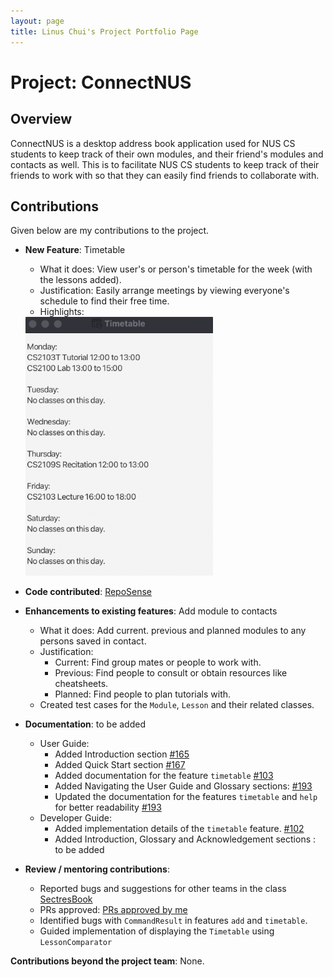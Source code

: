 ```yaml
---
layout: page
title: Linus Chui's Project Portfolio Page
---
```


# Project: ConnectNUS

## Overview
ConnectNUS is a desktop address book application used for NUS CS students to keep track of their own modules, and their friend's modules and contacts as well. This is to facilitate NUS CS students to keep track of their friends to work with so that they can easily find friends to collaborate with.

## Contributions
Given below are my contributions to the project.

* **New Feature**: Timetable
    * What it does: View user's or person's timetable for the week (with the lessons added).
    * Justification: Easily arrange meetings by viewing everyone's schedule to find their free time.
    * Highlights:
  
    <img src="../images/TimetableWindow.png" width="300" />
* **Code contributed**: [RepoSense](https://nus-cs2103-ay2223s1.github.io/tp-dashboard/?search=linuschui&breakdown=true&sort=groupTitle&sortWithin=title&since=2022-09-16&timeframe=commit&mergegroup=&groupSelect=groupByRepos&checkedFileTypes=docs~functional-code~test-code~other)

* **Enhancements to existing features**: Add module to contacts
    * What it does: Add current. previous and planned modules to any persons saved in contact.
    * Justification:
        * Current: Find group mates or people to work with.
        * Previous: Find people to consult or obtain resources like cheatsheets.
        * Planned: Find people to plan tutorials with.
    * Created test cases for the `Module`, `Lesson` and their related classes.

* **Documentation**: to be added
    * User Guide:
        * Added Introduction section [\#165](https://github.com/AY2223S1-CS2103T-T14-4/tp/pull/165)
        * Added Quick Start section [\#167](https://github.com/AY2223S1-CS2103T-T14-4/tp/pull/167)
        * Added documentation for the feature `timetable` [\#103](https://github.com/AY2223S1-CS2103T-T14-4/tp/pull/103)
        * Added Navigating the User Guide and Glossary sections: [\#193](https://github.com/AY2223S1-CS2103T-T14-4/tp/pull/193)
        * Updated the documentation for the features `timetable` and `help` for better readability [\#193](https://github.com/AY2223S1-CS2103T-T14-4/tp/pull/193)
    * Developer Guide:
        * Added implementation details of the `timetable` feature. [\#102](https://github.com/AY2223S1-CS2103T-T14-4/tp/pull/102)
        * Added Introduction, Glossary and Acknowledgement sections : to be added

* **Review / mentoring contributions**:
    * Reported bugs and suggestions for other teams in the class [SectresBook](https://github.com/AY2223S1-CS2103T-W12-2/tp)
    * PRs approved: [PRs approved by me](https://github.com/AY2223S1-CS2103T-T14-4/tp/pulls?q=is%3Apr+is%3Aclosed+reviewed-by%3A%40me)
    * Identified bugs with `CommandResult` in features `add` and `timetable`.
    * Guided implementation of displaying the `Timetable` using `LessonComparator`

**Contributions beyond the project team**: None.
